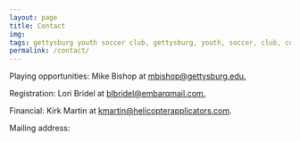 ```yaml
---
layout: page
title: Contact
img: 
tags: gettysburg youth soccer club, gettysburg, youth, soccer, club, contact
permalink: /contact/
---
```

<p>Playing opportunities: Mike Bishop at <a href="mailto:mbishop@gettysburg.edu">mbishop@gettysburg.edu.</a></p>

<p>Registration: Lori Bridel at <a href="mailto:blbridel@embarqmail.com">blbridel@embarqmail.com.</a></p>

Financial: Kirk Martin at <a href="mailto:kmartin@helicopterapplicators.com">kmartin@helicopterapplicators.com.</a>

Mailing address: 

